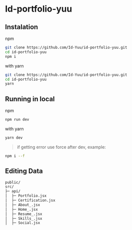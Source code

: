 # Id-portfolio-yuu

## Instalation
npm
```sh
git clone https://github.com/Id-Yuu/id-portfolio-yuu.git
cd id-portfolio-yuu
npm i 
```

with yarn
```sh
git clone https://github.com/Id-Yuu/id-portfolio-yuu.git
cd id-portfolio-yuu
yarn
```

## Running in local
npm 
```sh
npm run dev 
```

with yarn 
```sh
yarn dev 
```

> if getting error use force after dev, example:
```sh
npm i --f
```


## Editing Data
```sh
public/
src/
├─ api/
│  ├─ Portfolio.jsx
│  ├─ Certification.jsx
│  ├─ About_.jsx
│  ├─ Home_.jsx
│  ├─ Resume_.jsx
│  ├─ Skills_.jsx
│  ├─ Social.jsx
```
